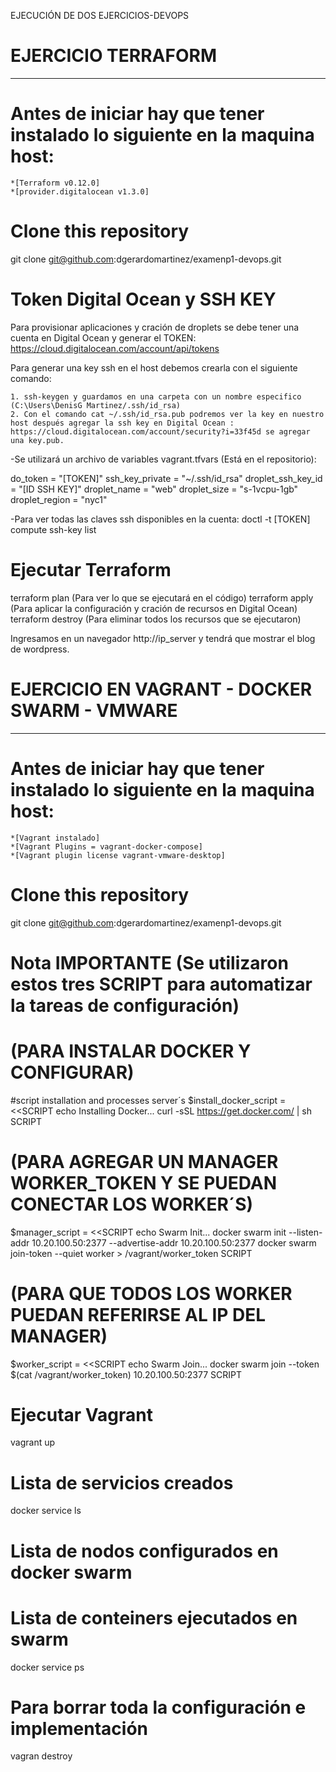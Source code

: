 EJECUCIÓN DE DOS EJERCICIOS-DEVOPS

# EJERCICIO TERRAFORM
------------------------------------------------------------------------------------------------------------------------------------------------------------------------------------
# Antes de iniciar hay que tener instalado lo siguiente en la maquina host:
    *[Terraform v0.12.0]
    *[provider.digitalocean v1.3.0]

# Clone this repository

git clone git@github.com:dgerardomartinez/examenp1-devops.git

# Token Digital Ocean y SSH KEY

Para provisionar aplicaciones y cración de droplets se debe tener una cuenta en Digital Ocean y generar el TOKEN: https://cloud.digitalocean.com/account/api/tokens 

Para generar una key ssh en el host debemos crearla con el siguiente comando:

    1. ssh-keygen y guardamos en una carpeta con un nombre especifico (C:\Users\DenisG Martinez/.ssh/id_rsa)
    2. Con el comando cat ~/.ssh/id_rsa.pub podremos ver la key en nuestro host después agregar la ssh key en Digital Ocean : https://cloud.digitalocean.com/account/security?i=33f45d se agregar una key.pub.


-Se utilizará un archivo de variables vagrant.tfvars (Está en el repositorio):

do_token = "[TOKEN]"
ssh_key_private = "~/.ssh/id_rsa"
droplet_ssh_key_id = "[ID SSH KEY]"
droplet_name = "web"
droplet_size = "s-1vcpu-1gb"
droplet_region = "nyc1"

-Para ver todas las claves ssh disponibles en la cuenta:
doctl  -t [TOKEN] compute ssh-key list

# Ejecutar Terraform

terraform plan (Para ver lo que se ejecutará en el código)
terraform apply (Para aplicar la configuración y cración de recursos en Digital Ocean)
terraform destroy (Para eliminar todos los recursos que se ejecutaron)

Ingresamos en un navegador http://ip_server y tendrá que mostrar el blog de wordpress.

# EJERCICIO EN VAGRANT - DOCKER SWARM - VMWARE
-------------------------------------------------------------------------------------------------------------------------------------------------------------------------------------
# Antes de iniciar hay que tener instalado lo siguiente en la maquina host:
    *[Vagrant instalado]
    *[Vagrant Plugins = vagrant-docker-compose]
    *[Vagrant plugin license vagrant-vmware-desktop]

# Clone this repository

git clone git@github.com:dgerardomartinez/examenp1-devops.git

# Nota IMPORTANTE (Se utilizaron estos tres SCRIPT para automatizar la tareas de configuración)

# (PARA INSTALAR DOCKER Y CONFIGURAR)
#script installation and processes server´s 
$install_docker_script = <<SCRIPT
echo Installing Docker...
curl -sSL https://get.docker.com/ | sh
SCRIPT

# (PARA AGREGAR UN MANAGER WORKER_TOKEN Y SE PUEDAN CONECTAR LOS WORKER´S)
$manager_script = <<SCRIPT 
echo Swarm Init...
docker swarm init --listen-addr 10.20.100.50:2377 --advertise-addr 10.20.100.50:2377
docker swarm join-token --quiet worker > /vagrant/worker_token
SCRIPT

# (PARA QUE TODOS LOS WORKER PUEDAN REFERIRSE AL IP DEL MANAGER)
$worker_script = <<SCRIPT 
echo Swarm Join...
docker swarm join --token $(cat /vagrant/worker_token) 10.20.100.50:2377
SCRIPT

# Ejecutar Vagrant
vagrant up

# Lista de servicios creados
docker service ls

# Lista de nodos configurados en docker swarm

# Lista de conteiners ejecutados en swarm
docker service ps <service-name>

# Para borrar toda la configuración e implementación
vagran destroy









